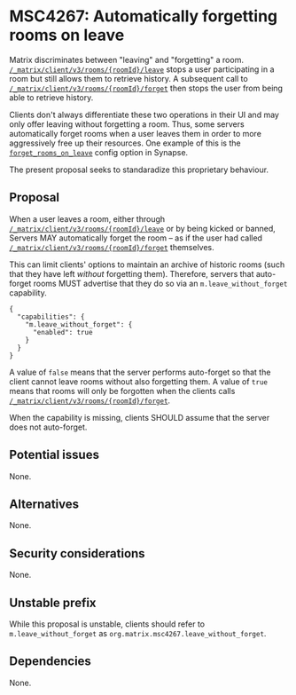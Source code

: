 # MSC4267: Automatically forgetting rooms on leave

Matrix discriminates between "leaving" and "forgetting" a room.
[`/_matrix/client/v3/rooms/{roomId}/leave`] stops a user participating in a room
but still allows them to retrieve history. A subsequent call to
[`/_matrix/client/v3/rooms/{roomId}/forget`] then stops the user from being able
to retrieve history.

Clients don't always differentiate these two operations in their UI and may only
offer leaving without forgetting a room. Thus, some servers automatically forget
rooms when a user leaves them in order to more aggressively free up their
resources. One example of this is the [`forget_rooms_on_leave`] config option in
Synapse.

The present proposal seeks to standaradize this proprietary behaviour.

## Proposal

When a user leaves a room, either through
[`/_matrix/client/v3/rooms/{roomId}/leave`] or by being kicked or banned,
Servers MAY automatically forget the room – as if the user had called
[`/_matrix/client/v3/rooms/{roomId}/forget`] themselves.

This can limit clients' options to maintain an archive of historic rooms (such
that they have left *without* forgetting them). Therefore, servers that
auto-forget rooms MUST advertise that they do so via an `m.leave_without_forget`
capability.

``` json5
{
  "capabilities": {
    "m.leave_without_forget": {
      "enabled": true
    }
  }
}
```

A value of `false` means that the server performs auto-forget so that the client
cannot leave rooms without also forgetting them. A value of `true` means that
rooms will only be forgotten when the clients calls
[`/_matrix/client/v3/rooms/{roomId}/forget`].

When the capability is missing, clients SHOULD assume that the server does not
auto-forget.

## Potential issues

None.

## Alternatives

None.

## Security considerations

None.

## Unstable prefix

While this proposal is unstable, clients should refer to
`m.leave_without_forget` as `org.matrix.msc4267.leave_without_forget`.

## Dependencies

None.

  [`/_matrix/client/v3/rooms/{roomId}/leave`]: https://spec.matrix.org/v1.13/client-server-api/#post_matrixclientv3roomsroomidleave
  [`/_matrix/client/v3/rooms/{roomId}/forget`]: https://spec.matrix.org/v1.13/client-server-api/#post_matrixclientv3roomsroomidforget
  [`forget_rooms_on_leave`]: https://github.com/element-hq/synapse/blob/12dc6b102f071eb2eb84f2cff4cf92903276ffbb/synapse/config/room.py#L88
